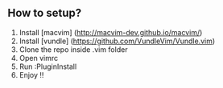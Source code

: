## How to setup?
1. Install [macvim] (http://macvim-dev.github.io/macvim/)
2. Install [vundle] (https://github.com/VundleVim/Vundle.vim)
3. Clone the repo inside .vim folder
4. Open vimrc 
5. Run :PluginInstall
6. Enjoy !!